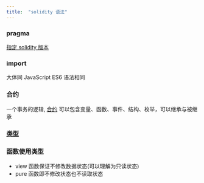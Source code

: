 ```yaml
---
title:  "solidity 语法"
---
```


### pragma

[指定 solidity 版本](https://solidity-cn.readthedocs.io/zh/develop/layout-of-source-files.html)

### import 

大体同 JavaScript ES6 语法相同 

### 合约

一个事务的逻辑, [合约](https://solidity-cn.readthedocs.io/zh/develop/structure-of-a-contract.html) 可以包含变量、函数、事件、结构、枚举，可以继承与被继承

### [类型](https://solidity-cn.readthedocs.io/zh/develop/types.html)

### 函数使用类型

- view 函数保证不修改数据状态(可以理解为只读状态) 
- pure 函数即不修改状态也不读取状态
